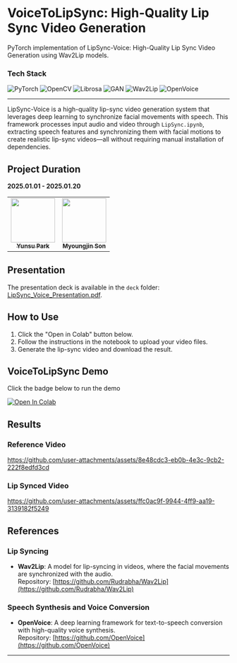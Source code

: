 # VoiceToLipSync: High-Quality Lip Sync Video Generation

PyTorch implementation of LipSync-Voice: High-Quality Lip Sync Video Generation using Wav2Lip models.

### Tech Stack

<p align="left">

  <img src="https://img.shields.io/badge/Library-PyTorch-lightgrey" alt="PyTorch"/>
  <img src="https://img.shields.io/badge/Library-OpenCV-black" alt="OpenCV"/>
  <img src="https://img.shields.io/badge/Library-Librosa-orange" alt="Librosa"/>
  <img src="https://img.shields.io/badge/Model-GAN-lightgrey" alt="GAN"/>
  <img src="https://img.shields.io/badge/Library-Wav2Lip-blue" alt="Wav2Lip"/>
  <img src="https://img.shields.io/badge/Library-OpenVoice-teal" alt="OpenVoice"/>
</p>

---
LipSync-Voice is a high-quality lip-sync video generation system that leverages deep learning to synchronize facial movements with speech. This framework processes input audio and video through ``LipSync.ipynb``, extracting speech features and synchronizing them with facial motions to create realistic lip-sync videos—all without requiring manual installation of dependencies.

## Project Duration

**2025.01.01 - 2025.01.20**

<table>
  <tbody>
    <tr>
      <td align="center">
        <a href="https://github.com/PARKYUNSU">
          <img src="https://github.com/PARKYUNSU.png" width="100px;" alt=""/>
          <br /><sub><b>Yunsu Park</b></sub>
        </a>
        <br />
      <td align="center">
        <a href="https://github.com/MyoungJinSon">
          <img src="https://github.com/MyoungJinSon.png" width="100px;" alt=""/>
          <br /><sub><b>Myoungjin Son</b></sub>
        </a>
        <br />
      </td>
    </tr>
  </tbody>
</table>

## Presentation

The presentation deck is available in the `deck` folder: [LipSync_Voice_Presentation.pdf](https://github.com/PARKYUNSU/LipSync-Voice/blob/main/deck/LipSync_Voice_Presentation.pdf).

## How to Use

1. Click the "Open in Colab" button below.
2. Follow the instructions in the notebook to upload your video files.
3. Generate the lip-sync video and download the result.

## VoiceToLipSync Demo

Click the badge below to run the demo

[![Open In Colab](https://colab.research.google.com/assets/colab-badge.svg)](https://colab.research.google.com/github/PARKYUNSU/VoiceToLipSync/blob/main/Voice2LipSync.ipynb)

## Results
### Reference Video
https://github.com/user-attachments/assets/8e48cdc3-eb0b-4e3c-9cb2-222f8edfd3cd

### Lip Synced Video
https://github.com/user-attachments/assets/ffc0ac9f-9944-4ff9-aa19-3139182f5249

## References

### Lip Syncing
- **Wav2Lip**: A model for lip-syncing in videos, where the facial movements are synchronized with the audio.  
  Repository: [https://github.com/Rudrabha/Wav2Lip](https://github.com/Rudrabha/Wav2Lip)

### Speech Synthesis and Voice Conversion
- **OpenVoice**: A deep learning framework for text-to-speech conversion with high-quality voice synthesis.  
  Repository: [https://github.com/OpenVoice](https://github.com/OpenVoice)

---
